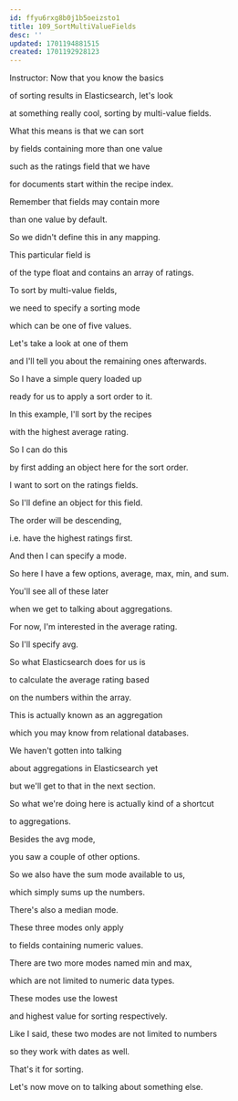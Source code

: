 ```yaml
---
id: ffyu6rxg8b0j1b5oeizsto1
title: 109_SortMultiValueFields
desc: ''
updated: 1701194881515
created: 1701192928123
---
```

Instructor: Now that you know the basics

of sorting results in Elasticsearch, let's look

at something really cool, sorting by multi-value fields.

What this means is that we can sort

by fields containing more than one value

such as the ratings field that we have

for documents start within the recipe index.

Remember that fields may contain more

than one value by default.

So we didn't define this in any mapping.

This particular field is

of the type float and contains an array of ratings.

To sort by multi-value fields,

we need to specify a sorting mode

which can be one of five values.

Let's take a look at one of them

and I'll tell you about the remaining ones afterwards.

So I have a simple query loaded up

ready for us to apply a sort order to it.

In this example, I'll sort by the recipes

with the highest average rating.

So I can do this

by first adding an object here for the sort order.

I want to sort on the ratings fields.

So I'll define an object for this field.

The order will be descending,

i.e. have the highest ratings first.

And then I can specify a mode.

So here I have a few options, average, max, min, and sum.

You'll see all of these later

when we get to talking about aggregations.

For now, I'm interested in the average rating.

So I'll specify avg.

So what Elasticsearch does for us is

to calculate the average rating based

on the numbers within the array.

This is actually known as an aggregation

which you may know from relational databases.

We haven't gotten into talking

about aggregations in Elasticsearch yet

but we'll get to that in the next section.

So what we're doing here is actually kind of a shortcut

to aggregations.

Besides the avg mode,

you saw a couple of other options.

So we also have the sum mode available to us,

which simply sums up the numbers.

There's also a median mode.

These three modes only apply

to fields containing numeric values.

There are two more modes named min and max,

which are not limited to numeric data types.

These modes use the lowest

and highest value for sorting respectively.

Like I said, these two modes are not limited to numbers

so they work with dates as well.

That's it for sorting.

Let's now move on to talking about something else.

